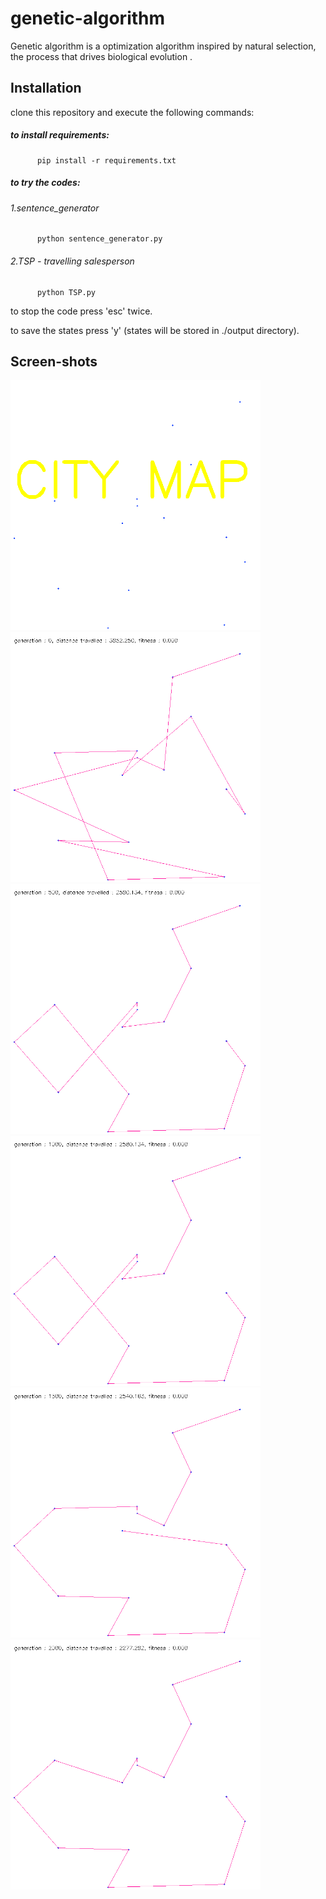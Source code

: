 # genetic-algorithm
Genetic algorithm is a optimization algorithm inspired by natural selection, the process that drives biological evolution .

## Installation
clone this repository and execute the following commands:
   ##### to install requirements:
          pip install -r requirements.txt 
   ##### to try the codes:
   ######        1.sentence_generator
          python sentence_generator.py
   ######        2.TSP - travelling salesperson
          python TSP.py
                 
   to stop the code press 'esc' twice.
   
   to save the states press 'y' (states will be stored in ./output directory).
   
## Screen-shots
<img src="./output/map1/city_map.png" width="400"/><img src="./output/map1/generation_0.png" width="400"/> 
<img src="./output/map1/generation_500.png" width="400"/><img src="./output/map1/generation_1000.png" width="400"/>
<img src="./output/map1/generation_1500.png" width="400"/><img src="./output/map1/generation_2000.png" width="400"/>
